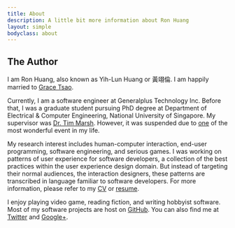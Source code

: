 ```yaml
---
title: About
description: A little bit more information about Ron Huang
layout: simple
bodyclass: about
---
```


## The Author

I am Ron Huang, also known as Yih-Lun Huang or 黃翊倫. I am
happily married to [Grace Tsao](http://grace.hng.tw/).

Currently, I am a software engineer at Generalplus Technology Inc.
Before that, I was a graduate student pursuing PhD degree at
Department of Electrical & Computer Engineering, National University
of Singapore. My supervisor was [Dr. Tim Marsh][1]. However, it was
suspended due to [one][2] of the most wonderful event in my life.

My research interest includes human-computer interaction, end-user
programming, software engineering, and serious games. I was
working on patterns of user experience for software developers, a
collection of the best practices within the user experience design
domain. But instead of targeting their normal audiences, the
interaction designers, these patterns are transcribed in language
familiar to software developers. For more information, please refer
to my [CV](/cv/) or [resume][6].

I enjoy playing video game, reading fiction, and writing hobbyist
software. Most of my software projects are host on [GitHub][3]. You
can also find me at [Twitter][4] and [Google+][5].

[1]: http://www.jcu.edu.au/business/staff/academic/JCU_087031.html
[2]: http://instagram.com/p/HB8u2MgqcC/
[3]: http://github.com/ronhuang
[4]: http://twitter.com/ronhuang
[5]: https://plus.google.com/112611142845744074907
[6]: http://static.ronhuang.org/pub/resume.pdf
